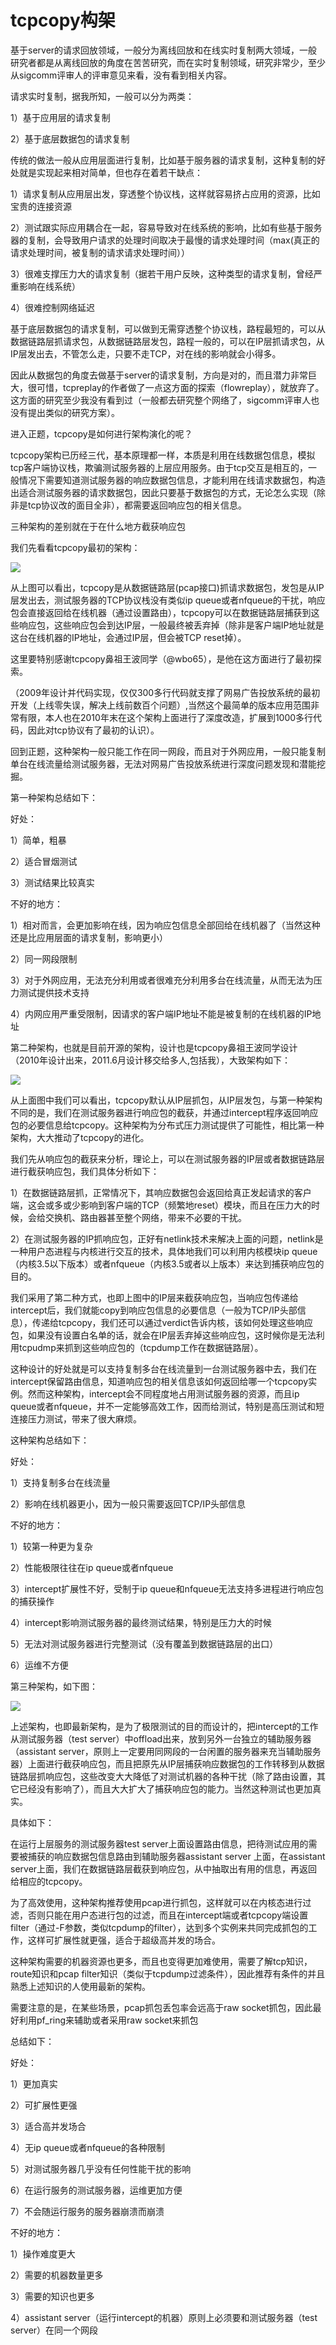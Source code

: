 # tcpcopy构架

基于server的请求回放领域，一般分为离线回放和在线实时复制两大领域，一般研究者都是从离线回放的角度在苦苦研究，而在实时复制领域，研究非常少，至少从sigcomm评审人的评审意见来看，没有看到相关内容。

请求实时复制，据我所知，一般可以分为两类：

1）基于应用层的请求复制

2）基于底层数据包的请求复制

传统的做法一般从应用层面进行复制，比如基于服务器的请求复制，这种复制的好处就是实现起来相对简单，但也存在着若干缺点：

1）请求复制从应用层出发，穿透整个协议栈，这样就容易挤占应用的资源，比如宝贵的连接资源

2）测试跟实际应用耦合在一起，容易导致对在线系统的影响，比如有些基于服务器的复制，会导致用户请求的处理时间取决于最慢的请求处理时间（max\(真正的请求处理时间，被复制的请求请求处理时间））

3）很难支撑压力大的请求复制（据若干用户反映，这种类型的请求复制，曾经严重影响在线系统）

4）很难控制网络延迟

基于底层数据包的请求复制，可以做到无需穿透整个协议栈，路程最短的，可以从数据链路层抓请求包，从数据链路层发包，路程一般的，可以在IP层抓请求包，从IP层发出去，不管怎么走，只要不走TCP，对在线的影响就会小得多。

因此从数据包的角度去做基于server的请求复制，方向是对的，而且潜力非常巨大，很可惜，tcpreplay的作者做了一点这方面的探索（flowreplay），就放弃了。这方面的研究至少我没有看到过（一般都去研究整个网络了，sigcomm评审人也没有提出类似的研究方案）。

进入正题，tcpcopy是如何进行架构演化的呢？

tcpcopy架构已历经三代，基本原理都一样，本质是利用在线数据包信息，模拟tcp客户端协议栈，欺骗测试服务器的上层应用服务。由于tcp交互是相互的，一般情况下需要知道测试服务器的响应数据包信息，才能利用在线请求数据包，构造出适合测试服务器的请求数据包，因此只要基于数据包的方式，无论怎么实现（除非是tcp协议改的面目全非），都需要返回响应包的相关信息。

三种架构的差别就在于在什么地方截获响应包

我们先看看tcpcopy最初的架构：

![](/assets/tcpcopy1.png)

从上图可以看出，tcpcopy是从数据链路层\(pcap接口\)抓请求数据包，发包是从IP层发出去，测试服务器的TCP协议栈没有类似ip queue或者nfqueue的干扰，响应包会直接返回给在线机器（通过设置路由），tcpcopy可以在数据链路层捕获到这些响应包，这些响应包会到达IP层，一般最终被丢弃掉（除非是客户端IP地址就是这台在线机器的IP地址，会通过IP层，但会被TCP reset掉）。

这里要特别感谢tcpcopy鼻祖王波同学（@wbo65），是他在这方面进行了最初探索。

（2009年设计并代码实现，仅仅300多行代码就支撑了网易广告投放系统的最初开发（上线零失误，解决上线前数百个问题）,当然这个最简单的版本应用范围非常有限，本人也在2010年末在这个架构上面进行了深度改造，扩展到1000多行代码，因此对tcp协议有了最初的认识）。

回到正题，这种架构一般只能工作在同一网段，而且对于外网应用，一般只能复制单台在线流量给测试服务器，无法对网易广告投放系统进行深度问题发现和潜能挖掘。

第一种架构总结如下：

好处：

1）简单，粗暴

2）适合冒烟测试

3）测试结果比较真实

不好的地方：

1）相对而言，会更加影响在线，因为响应包信息全部回给在线机器了（当然这种还是比应用层面的请求复制，影响更小）

2）同一网段限制

3）对于外网应用，无法充分利用或者很难充分利用多台在线流量，从而无法为压力测试提供技术支持

4）内网应用严重受限制，因请求的客户端IP地址不能是被复制的在线机器的IP地址

第二种架构，也就是目前开源的架构，设计也是tcpcopy鼻祖王波同学设计（2010年设计出来，2011.6月设计移交给多人,包括我），大致架构如下：

![](https://img-blog.csdn.net/20130826181701734?watermark/2/text/aHR0cDovL2Jsb2cuY3Nkbi5uZXQvd2FuZ2JpbjU3OQ==/font/5a6L5L2T/fontsize/400/fill/I0JBQkFCMA==/dissolve/70/gravity/Center)

从上面图中我们可以看出，tcpcopy默认从IP层抓包，从IP层发包，与第一种架构不同的是，我们在测试服务器进行响应包的截获，并通过intercept程序返回响应包的必要信息给tcpcopy。这种架构为分布式压力测试提供了可能性，相比第一种架构，大大推动了tcpcopy的进化。

我们先从响应包的截获来分析，理论上，可以在测试服务器的IP层或者数据链路层进行截获响应包，我们具体分析如下：

1）在数据链路层抓，正常情况下，其响应数据包会返回给真正发起请求的客户端，这会或多或少影响到客户端的TCP（频繁地reset）模块，而且在压力大的时候，会给交换机、路由器甚至整个网络，带来不必要的干扰。

2）在测试服务器的IP抓响应包，正好有netlink技术来解决上面的问题，netlink是一种用户态进程与内核进行交互的技术，具体地我们可以利用内核模块ip queue（内核3.5以下版本）或者nfqueue（内核3.5或者以上版本）来达到捕获响应包的目的。

我们采用了第二种方式，也即上图中的IP层来截获响应包，当响应包传递给intercept后，我们就能copy到响应包信息的必要信息（一般为TCP/IP头部信息），传递给tcpcopy，我们还可以通过verdict告诉内核，该如何处理这些响应包，如果没有设置白名单的话，就会在IP层丢弃掉这些响应包，这时候你是无法利用tcpudmp来抓到这些响应包的（tcpdump工作在数据链路层）。

这种设计的好处就是可以支持复制多台在线流量到一台测试服务器中去，我们在intercept保留路由信息，知道响应包的相关信息该如何返回给哪一个tcpcopy实例。然而这种架构，intercept会不同程度地占用测试服务器的资源，而且ip queue或者nfqueue，并不一定能够高效工作，因而给测试，特别是高压测试和短连接压力测试，带来了很大麻烦。

这种架构总结如下：

好处：

1）支持复制多台在线流量

2）影响在线机器更小，因为一般只需要返回TCP/IP头部信息

不好的地方：

1）较第一种更为复杂

2）性能极限往往在ip queue或者nfqueue

3）intercept扩展性不好，受制于ip queue和nfqueue无法支持多进程进行响应包的捕获操作

4）intercept影响测试服务器的最终测试结果，特别是压力大的时候

5）无法对测试服务器进行完整测试（没有覆盖到数据链路层的出口）

6）运维不方便

第三种架构，如下图：

![](https://img-blog.csdn.net/20130826181707593?watermark/2/text/aHR0cDovL2Jsb2cuY3Nkbi5uZXQvd2FuZ2JpbjU3OQ==/font/5a6L5L2T/fontsize/400/fill/I0JBQkFCMA==/dissolve/70/gravity/Center)

上述架构，也即最新架构，是为了极限测试的目的而设计的，把intercept的工作从测试服务器（test server）中offload出来，放到另外一台独立的辅助服务器（assistant server，原则上一定要用同网段的一台闲置的服务器来充当辅助服务器）上面进行截获响应包，而且把原先从IP层捕获响应数据包的工作转移到从数据链路层抓响应包，这些改变大大降低了对测试机器的各种干扰（除了路由设置，其它已经没有影响了），而且大大扩大了捕获响应包的能力。当然这种测试也更加真实。

具体如下：

在运行上层服务的测试服务器test server上面设置路由信息，把待测试应用的需要被捕获的响应数据包信息路由到辅助服务器assistant server 上面，在assistant server上面，我们在数据链路层截获到响应包，从中抽取出有用的信息，再返回给相应的tcpcopy。

为了高效使用，这种架构推荐使用pcap进行抓包，这样就可以在内核态进行过滤，否则只能在用户态进行包的过滤，而且在intercept端或者tcpcopy端设置filter（通过-F参数，类似tcpdump的filter），达到多个实例来共同完成抓包的工作，这样可扩展性就更强，适合于超级高并发的场合。

这种架构需要的机器资源也更多，而且也变得更加难使用，需要了解tcp知识，route知识和pcap filter知识（类似于tcpdump过滤条件），因此推荐有条件的并且熟悉上述知识的人使用最新的架构。

需要注意的是，在某些场景，pcap抓包丢包率会远高于raw socket抓包，因此最好利用pf\_ring来辅助或者采用raw socket来抓包

总结如下：

好处：

1）更加真实

2）可扩展性更强

3）适合高并发场合

4）无ip queue或者nfqueue的各种限制

5）对测试服务器几乎没有任何性能干扰的影响

6）在运行服务的测试服务器，运维更加方便

7）不会随运行服务的服务器崩溃而崩溃

不好的地方：

1）操作难度更大

2）需要的机器数量更多

3）需要的知识也更多

4）assistant server（运行intercept的机器）原则上必须要和测试服务器（test server）在同一个网段

